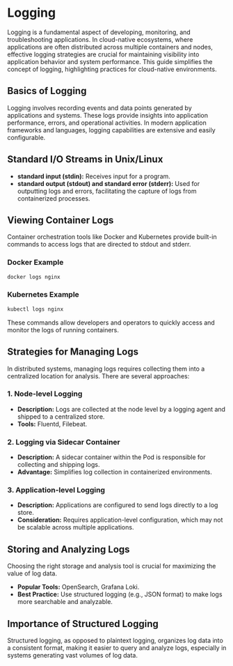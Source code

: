 # Logging

Logging is a fundamental aspect of developing, monitoring, and troubleshooting applications. In cloud-native ecosystems, where applications are often distributed across multiple containers and nodes, effective logging strategies are crucial for maintaining visibility into application behavior and system performance. This guide simplifies the concept of logging, highlighting practices for cloud-native environments.

## Basics of Logging

Logging involves recording events and data points generated by applications and systems. These logs provide insights into application performance, errors, and operational activities. In modern application frameworks and languages, logging capabilities are extensive and easily configurable.

## Standard I/O Streams in Unix/Linux

- **standard input (stdin):** Receives input for a program.
- **standard output (stdout) and standard error (stderr):** Used for outputting logs and errors, facilitating the capture of logs from containerized processes.

## Viewing Container Logs

Container orchestration tools like Docker and Kubernetes provide built-in commands to access logs that are directed to stdout and stderr.

### Docker Example

```bash
docker logs nginx
```

### Kubernetes Example

```bash
kubectl logs nginx
```

These commands allow developers and operators to quickly access and monitor the logs of running containers.

## Strategies for Managing Logs

In distributed systems, managing logs requires collecting them into a centralized location for analysis. There are several approaches:

### 1. **Node-level Logging**

- **Description:** Logs are collected at the node level by a logging agent and shipped to a centralized store.
- **Tools:** Fluentd, Filebeat.

### 2. **Logging via Sidecar Container**

- **Description:** A sidecar container within the Pod is responsible for collecting and shipping logs.
- **Advantage:** Simplifies log collection in containerized environments.

### 3. **Application-level Logging**

- **Description:** Applications are configured to send logs directly to a log store.
- **Consideration:** Requires application-level configuration, which may not be scalable across multiple applications.

## Storing and Analyzing Logs

Choosing the right storage and analysis tool is crucial for maximizing the value of log data.

- **Popular Tools:** OpenSearch, Grafana Loki.
- **Best Practice:** Use structured logging (e.g., JSON format) to make logs more searchable and analyzable.

## Importance of Structured Logging

Structured logging, as opposed to plaintext logging, organizes log data into a consistent format, making it easier to query and analyze logs, especially in systems generating vast volumes of log data.